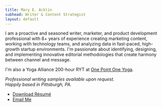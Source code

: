 ```yaml
---
title: Mary E. Acklin
subhead: Writer & Content Strategist
layout: default
---
```


I am a proactive and seasoned writer, marketer, and product development professional with 8+ years of experience creating marketing content, working with technology teams, and analyzing data in fast-paced, high-growth startup environments. I'm passionate about identifying, designing, and implementing innovative editorial methodologies that create harmony between channel and message. 

I'm also a Yoga Alliance 200-hour RYT at <a href="https://www.onepointoneyoga.com/" class="link dark-blue no-underline underline-hover">One Point One Yoga</a>.

_Professional writing samples available upon request.  
Happily based in Pittsburgh, PA._

- <a href="{{ site.baseurl }}{% link /files/Resume-MaryAcklin.pdf %}" class="link dark-blue no-underline underline-hover">Download R&eacute;sum&eacute;</a>
- <a href="mailto:{{ site.email }}" class="link dark-blue no-underline underline-hover">Email Me</a>

